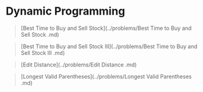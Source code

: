 # Dynamic Programming

> [Best Time to Buy and Sell Stock](../problems/Best Time to Buy and Sell Stock .md)

> [Best Time to Buy and Sell Stock III](../problems/Best Time to Buy and Sell Stock III .md)

> [Edit Distance](../problems/Edit Distance .md)

> [Longest Valid Parentheses](../problems/Longest Valid Parentheses .md)
